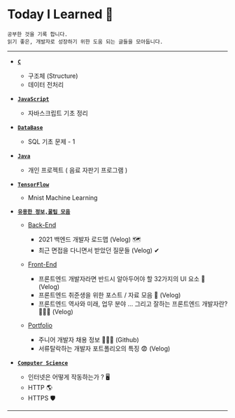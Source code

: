 # Today I Learned 📘
```
공부한 것을 기록 합니다.
읽기 좋은, 개발자로 성장하기 위한 도움 되는 글들을 모아둡니다.
```
___
 
+ <a href="https://github.com/DevJaepaL/TIL/tree/main/C"><b>`C`</b></a>  
  + 구조체 (Structure)
  + 데이터 전처리
  
+ <a href="https://github.com/DevJaepaL/TIL/tree/main/JavaScript"><b>`JavaScript`</b></a>  
  + 자바스크립트 기초 정리
  
+ <a href="https://github.com/DevJaepaL/TIL/tree/main/DB"><b>`DataBase`</b></a> 
   + SQL 기초 문제 - 1

+ <a href="https://github.com/DevJaepaL/TIL/tree/main/JAVA"><b>`Java`</b></a> 
   + 개인 프로젝트 ( 음료 자판기 프로그램 )

+ <a href="https://github.com/DevJaepaL/TIL/tree/main/TensorFlow"><b>`TensorFlow`</b></a>
   + Mnist Machine Learning

+ <a href="https://github.com/DevJaepaL/TIL/tree/main/Useful%20Info(%20%EC%9C%A0%EC%9A%A9%ED%95%9C%20%EC%A0%95%EB%B3%B4%20)"><b>`유용한 정보,꿀팁 모음`</b></a>
  + <a href="https://github.com/DevJaepaL/TIL/tree/main/Useful%20Info(%20%EC%9C%A0%EC%9A%A9%ED%95%9C%20%EC%A0%95%EB%B3%B4%20)/Back-End">Back-End</a>
    + 2021 백엔드 개발자 로드맵 (Velog) 🗺️
    + 최근 면접을 다니면서 받았던 질문들 (Velog) ✔

  + <a href="http://github.com/DevJaepaL/TIL/tree/main/Useful%20Info(%20%EC%9C%A0%EC%9A%A9%ED%95%9C%20%EC%A0%95%EB%B3%B4%20)">Front-End</a>
    + 프론트엔드 개발자라면 반드시 알아두어야 할 32가지의 UI 요소 🎨  (Velog)
    + 프론트엔드 취준생을 위한 포스트 / 자료 모음 📄 (Velog)
    + 프론트엔드 역사와 미래, 업무 분야 ... 그리고 잘하는 프론트엔드 개발자란? 👨🏻‍🚀 (Velog)

  + <a href="https://github.com/DevJaepaL/TIL/tree/main/Useful%20Info(%20%EC%9C%A0%EC%9A%A9%ED%95%9C%20%EC%A0%95%EB%B3%B4%20)/Portfolio">Portfolio</a>
    + 주니어 개발자 채용 정보 👨🏻‍💼 (Github)
    + 서류탈락하는 개발자 포트폴리오의 특징 😨 (Velog)
 
 + <a href="https://github.com/DevJaepaL/TIL/tree/main/Computer%20Science"><b>`Computer Science`</b></a>
    + 인터넷은 어떻게 작동하는가 ? 🖥 
    + HTTP 🌎
    + HTTPS 🛡
___

